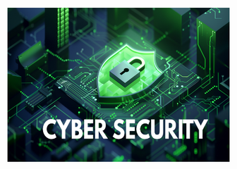 <p align="center">
    <img src="./.git-config/CYBER-SECURITY.png" alt="Nmap Logo" height="350">
</p>

